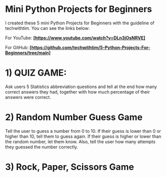 # Mini Python Projects for Beginners #

I created these 5 mini Python Projects for Beginners with the guideline of techwithtim. 
You can see the links below:

For YouTube:
**[https://www.youtube.com/watch?v=DLn3jOsNRVE]**


For GitHub:
**[https://github.com/techwithtim/5-Python-Projects-For-Beginners/tree/main]**


# 1) QUIZ GAME: #
Ask users 5 Statistics abbreviation questions and tell at the end how many correct answers they had, together with how much percentage of their answers were correct.

# 2) Random Number Guess Game #

Tell the user to guess a number from 0 to 10. 
If their guess is lower than 0 or higher than 10, tell them to guess again.
If their guess is higher or lower than the random number, let them know.
Also, tell the user how many attempts they guessed the number correctly.

# 3) Rock, Paper, Scissors Game #

